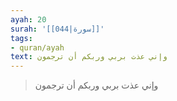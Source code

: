 ```yaml
---
ayah: 20
surah: '[[044|سورة]]'
tags:
- quran/ayah
text: وإني عذت بربي وربكم أن ترجمون
---
```

> وإني عذت بربي وربكم أن ترجمون
